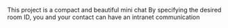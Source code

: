 This project is a compact and beautiful mini chat 
By specifying the desired room ID, you and your contact can have an intranet communication

